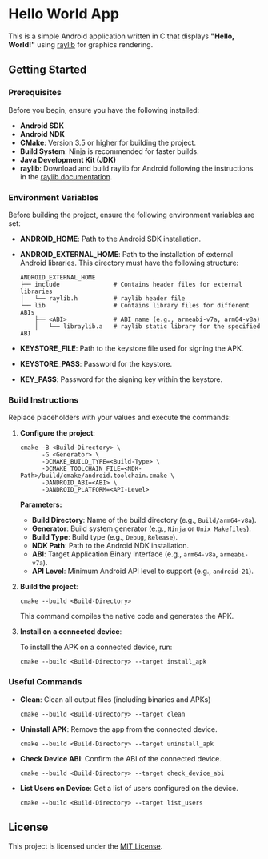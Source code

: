 # Hello World App

This is a simple Android application written in C that displays **"Hello, World!"** using [raylib](https://github.com/raysan5/raylib) for graphics rendering.

## Getting Started

### Prerequisites

Before you begin, ensure you have the following installed:

- **Android SDK**
- **Android NDK**
- **CMake**: Version 3.5 or higher for building the project.
- **Build System**: Ninja is recommended for faster builds.
- **Java Development Kit (JDK)**
- **raylib**: Download and build raylib for Android following the instructions in the [raylib documentation](https://github.com/raysan5/raylib/wiki/Working-for-Android).

### Environment Variables

Before building the project, ensure the following environment variables are set:

- **ANDROID_HOME**: Path to the Android SDK installation.
- **ANDROID_EXTERNAL_HOME**: Path to the installation of external Android libraries. This directory must have the following structure:

  ```plaintext
  ANDROID_EXTERNAL_HOME
  ├── include               # Contains header files for external libraries
  │   └── raylib.h          # raylib header file
  └── lib                   # Contains library files for different ABIs
      ├── <ABI>             # ABI name (e.g., armeabi-v7a, arm64-v8a)
      │   └── libraylib.a   # raylib static library for the specified ABI
  ```
- **KEYSTORE_FILE**: Path to the keystore file used for signing the APK.
- **KEYSTORE_PASS**: Password for the keystore.
- **KEY_PASS**: Password for the signing key within the keystore.

### Build Instructions

Replace placeholders with your values and execute the commands:

1. **Configure the project**:

   ```
   cmake -B <Build-Directory> \
         -G <Generator> \
         -DCMAKE_BUILD_TYPE=<Build-Type> \
         -DCMAKE_TOOLCHAIN_FILE=<NDK-Path>/build/cmake/android.toolchain.cmake \
         -DANDROID_ABI=<ABI> \
         -DANDROID_PLATFORM=<API-Level>
   ```

   **Parameters:**
   - **Build Directory**: Name of the build directory (e.g., `Build/arm64-v8a`).
   - **Generator**: Build system generator (e.g., `Ninja` or `Unix Makefiles`).
   - **Build Type**: Build type (e.g., `Debug`, `Release`).
   - **NDK Path**: Path to the Android NDK installation.
   - **ABI**: Target Application Binary Interface (e.g., `arm64-v8a`, `armeabi-v7a`).
   - **API Level**: Minimum Android API level to support (e.g., `android-21`).

2. **Build the project**:

   ```
   cmake --build <Build-Directory>
   ```

   This command compiles the native code and generates the APK.

3. **Install on a connected device**:

   To install the APK on a connected device, run:

   ```
   cmake --build <Build-Directory> --target install_apk
   ```

### Useful Commands

- **Clean**: Clean all output files (including binaries and APKs)
   ```
   cmake --build <Build-Directory> --target clean
   ```

- **Uninstall APK**: Remove the app from the connected device.

   ```
   cmake --build <Build-Directory> --target uninstall_apk
   ```

- **Check Device ABI**: Confirm the ABI of the connected device.

   ```
   cmake --build <Build-Directory> --target check_device_abi
   ```

- **List Users on Device**: Get a list of users configured on the device.

   ```
   cmake --build <Build-Directory> --target list_users
   ```

## License

This project is licensed under the [MIT License](LICENSE).